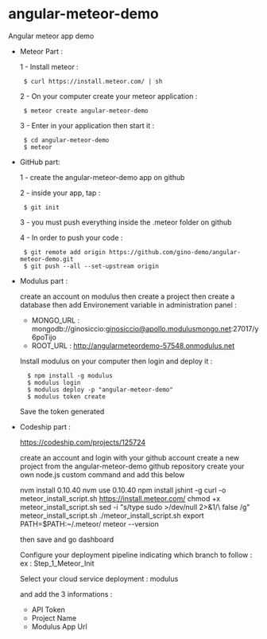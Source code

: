 # angular-meteor-demo
Angular meteor app demo


 - Meteor Part :

    1 - Install meteor : 
 
        $ curl https://install.meteor.com/ | sh


    2 - On your computer create your meteor application :
 
        $ meteor create angular-meteor-demo

    3 - Enter in your application then start it :
 
        $ cd angular-meteor-demo
        $ meteor
    
 - GitHub part: 
 
    1 - create the angular-meteor-demo app on github
    
    2 - inside your app, tap : 
    
        $ git init

    3 - you must push everything inside the .meteor folder on github
    
    4 - In order to push your code :
    
        $ git remote add origin https://github.com/gino-demo/angular-meteor-demo.git
        $ git push --all --set-upstream origin



 - Modulus part :
 
    create an account on modulus then create a project then create a database then add Environement variable in administration panel :
     - MONGO_URL : mongodb://ginosiccio:ginosiccio@apollo.modulusmongo.net:27017/y6poTijo
     - ROOT_URL : http://angularmeteordemo-57548.onmodulus.net
     
     Install modulus on your computer then login and deploy it :

         $ npm install -g modulus
         $ modulus login
         $ modulus deploy -p "angular-meteor-demo"
         $ modulus token create

     Save the token generated

 - Codeship part : 
    
    https://codeship.com/projects/125724

    create an account and login with your github account
    create a new project from the angular-meteor-demo github repository
    create your own node.js custom command and add this below
     
    nvm install 0.10.40
    nvm use 0.10.40
    npm install jshint -g
    curl -o meteor_install_script.sh https://install.meteor.com/
    chmod +x meteor_install_script.sh
    sed -i "s/type sudo >\/dev\/null 2>&1/\ false /g" meteor_install_script.sh
    ./meteor_install_script.sh
    export PATH=$PATH:~/.meteor/
    meteor --version

     then save and go dashboard

     Configure your deployment pipeline indicating which branch to follow :
     ex : Step_1_Meteor_Init
     
     Select your cloud service deployment : modulus
     
     and add the 3 informations : 
     - API Token
     - Project Name
     - Modulus App Url
   
